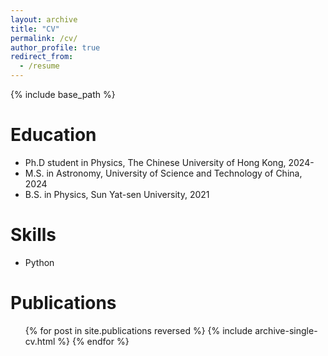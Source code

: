 ```yaml
---
layout: archive
title: "CV"
permalink: /cv/
author_profile: true
redirect_from:
  - /resume
---
```


{% include base_path %}

Education
======
* Ph.D student in Physics, The Chinese University of Hong Kong, 2024-
* M.S. in Astronomy, University of Science and Technology of China, 2024
* B.S. in Physics, Sun Yat-sen University, 2021
  
Skills
======
* Python

Publications
======
  <ul>{% for post in site.publications reversed %}
    {% include archive-single-cv.html %}
  {% endfor %}</ul>
  
